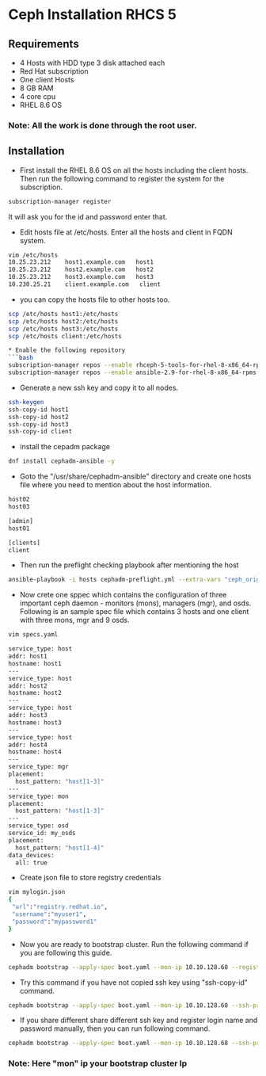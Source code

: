 
# Ceph Installation RHCS 5

## Requirements
* 4 Hosts with HDD type 3 disk attached each
* Red Hat subscription
* One client Hosts
* 8 GB RAM 
* 4 core cpu
* RHEL 8.6 OS

### Note: All the work is done through the root user.
## Installation

* First install the RHEL 8.6 OS on all the hosts including the client hosts. Then run the following command to register the system for the subscription.
```bash
subscription-manager register
```
It will ask you for the id and password enter that.

* Edit hosts file at /etc/hosts. Enter all the hosts and client in FQDN system.
```bash
vim /etc/hosts
10.25.23.212    host1.example.com   host1
10.25.23.212    host2.example.com   host2   
10.25.23.212    host3.example.com   host3
10.230.25.21    client.example.com   client
```
* you can copy the hosts file to other hosts too.
```bash
scp /etc/hosts host1:/etc/hosts
scp /etc/hosts host2:/etc/hosts
scp /etc/hosts host3:/etc/hosts
scp /etc/hosts client:/etc/hosts

* Enable the following repository
```bash
subscription-manager repos --enable rhceph-5-tools-for-rhel-8-x86_64-rpms
subscription-manager repos --enable ansible-2.9-for-rhel-8-x86_64-rpms
```
* Generate a new ssh key and copy it to all nodes.
```bash
ssh-keygen
ssh-copy-id host1
ssh-copy-id host2
ssh-copy-id host3
ssh-copy-id client
```

* install the cepadm package
```bash
dnf install cephadm-ansible -y
```
* Goto the "/usr/share/cephadm-ansible" directory and create one hosts file where you need to mention about the host information.
```bash
host02
host03

[admin]
host01

[clients]
client
```

* Then run the preflight checking playbook after mentioning the host
```bash
ansible-playbook -i hosts cephadm-preflight.yml --extra-vars "ceph_origin=rhcs"
```

* Now crete one sppec which contains the configuration of three important ceph daemon - monitors (mons), managers (mgr), and osds. Following is an sample spec file which contains 3 hosts and one client with three mons, mgr and 9 osds.
```bash
vim specs.yaml
```
```bash
service_type: host
addr: host1
hostname: host1
---
service_type: host
addr: host2
hostname: host2
---
service_type: host
addr: host3
hostname: host3
---
service_type: host
addr: host4
hostname: host4
---
service_type: mgr
placement:
  host_pattern: "host[1-3]"
---
service_type: mon
placement:
  host_pattern: "host[1-3]"
---
service_type: osd
service_id: my_osds
placement:
  host_pattern: "host[1-4]"
data_devices:
  all: true
```

* Create json file to store registry credentials
```bash
vim mylogin.json
{
 "url":"registry.redhat.io",
 "username":"myuser1",
 "password":"mypassword1"
}
```

* Now you are ready to bootstrap cluster. Run the following command if you are following this guide.
```bash
cephadm bootstrap --apply-spec boot.yaml --mon-ip 10.10.128.68 --registry-json mylogin.json
```
* Try this command if you have not copied ssh key using "ssh-copy-id" command.
```bash
cephadm bootstrap --apply-spec boot.yaml --mon-ip 10.10.128.68 --ssh-private-key /home/ceph/.ssh/id_rsa --ssh-public-key /home/ceph/.ssh/id_rsa.pub --registry-json mylogin.json
```

* If you share different share different ssh key and register login name and password manually, then you can run following command.
```bash
cephadm bootstrap --apply-spec boot.yaml --mon-ip 10.10.128.68 --ssh-private-key /home/ceph/.ssh/id_rsa --ssh-public-key /home/ceph/.ssh/id_rsa.pub --registry-url registry.redhat.io --registry-username myuser1 --registry-password mypassword1
```
### Note: Here "mon" ip your bootstrap cluster Ip
